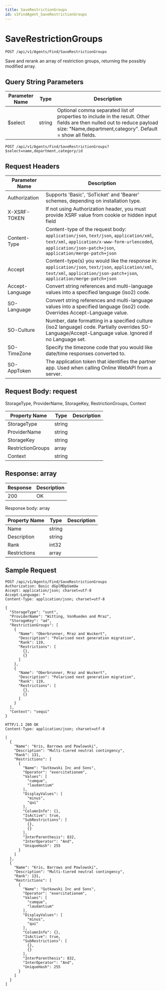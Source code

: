 ```yaml
---
title: SaveRestrictionGroups
id: v1FindAgent_SaveRestrictionGroups
---
```


# SaveRestrictionGroups

```http
POST /api/v1/Agents/Find/SaveRestrictionGroups
```

Save and rerank an array of restriction groups, returning the possibly modified array.







## Query String Parameters

| Parameter Name | Type |  Description |
|----------------|------|--------------|
| $select | string |  Optional comma separated list of properties to include in the result. Other fields are then nulled out to reduce payload size: "Name,department,category". Default = show all fields. |

```http
POST /api/v1/Agents/Find/SaveRestrictionGroups?$select=name,department,category/id
```


## Request Headers

| Parameter Name | Description |
|----------------|-------------|
| Authorization  | Supports 'Basic', 'SoTicket' and 'Bearer' schemes, depending on installation type. |
| X-XSRF-TOKEN   | If not using Authorization header, you must provide XSRF value from cookie or hidden input field |
| Content-Type | Content-type of the request body: `application/json`, `text/json`, `application/xml`, `text/xml`, `application/x-www-form-urlencoded`, `application/json-patch+json`, `application/merge-patch+json` |
| Accept         | Content-type(s) you would like the response in: `application/json`, `text/json`, `application/xml`, `text/xml`, `application/json-patch+json`, `application/merge-patch+json` |
| Accept-Language | Convert string references and multi-language values into a specified language (iso2) code. |
| SO-Language | Convert string references and multi-language values into a specified language (iso2) code. Overrides Accept-Language value. |
| SO-Culture | Number, date formatting in a specified culture (iso2 language) code. Partially overrides SO-Language/Accept-Language value. Ignored if no Language set. |
| SO-TimeZone | Specify the timezone code that you would like date/time responses converted to. |
| SO-AppToken | The application token that identifies the partner app. Used when calling Online WebAPI from a server. |

## Request Body: request  

StorageType, ProviderName, StorageKey, RestrictionGroups, Context 

| Property Name | Type |  Description |
|----------------|------|--------------|
| StorageType | string |  |
| ProviderName | string |  |
| StorageKey | string |  |
| RestrictionGroups | array |  |
| Context | string |  |


## Response: array



| Response | Description |
|----------------|-------------|
| 200 | OK |

Response body: array

| Property Name | Type |  Description |
|----------------|------|--------------|
| Name | string |  |
| Description | string |  |
| Rank | int32 |  |
| Restrictions | array |  |

## Sample Request

```http!
POST /api/v1/Agents/Find/SaveRestrictionGroups
Authorization: Basic dGplMDpUamUw
Accept: application/json; charset=utf-8
Accept-Language: *
Content-Type: application/json; charset=utf-8

{
  "StorageType": "sunt",
  "ProviderName": "Witting, VonRueden and Mraz",
  "StorageKey": "ad",
  "RestrictionGroups": [
    {
      "Name": "Oberbrunner, Mraz and Wuckert",
      "Description": "Polarised next generation migration",
      "Rank": 119,
      "Restrictions": [
        {},
        {}
      ]
    },
    {
      "Name": "Oberbrunner, Mraz and Wuckert",
      "Description": "Polarised next generation migration",
      "Rank": 119,
      "Restrictions": [
        {},
        {}
      ]
    }
  ],
  "Context": "sequi"
}
```

```http_
HTTP/1.1 200 OK
Content-Type: application/json; charset=utf-8

[
  {
    "Name": "Kris, Barrows and Powlowski",
    "Description": "Multi-tiered neutral contingency",
    "Rank": 131,
    "Restrictions": [
      {
        "Name": "Gutkowski Inc and Sons",
        "Operator": "exercitationem",
        "Values": [
          "cumque",
          "laudantium"
        ],
        "DisplayValues": [
          "minus",
          "qui"
        ],
        "ColumnInfo": {},
        "IsActive": true,
        "SubRestrictions": [
          {},
          {}
        ],
        "InterParenthesis": 832,
        "InterOperator": "And",
        "UniqueHash": 255
      }
    ]
  },
  {
    "Name": "Kris, Barrows and Powlowski",
    "Description": "Multi-tiered neutral contingency",
    "Rank": 131,
    "Restrictions": [
      {
        "Name": "Gutkowski Inc and Sons",
        "Operator": "exercitationem",
        "Values": [
          "cumque",
          "laudantium"
        ],
        "DisplayValues": [
          "minus",
          "qui"
        ],
        "ColumnInfo": {},
        "IsActive": true,
        "SubRestrictions": [
          {},
          {}
        ],
        "InterParenthesis": 832,
        "InterOperator": "And",
        "UniqueHash": 255
      }
    ]
  }
]
```